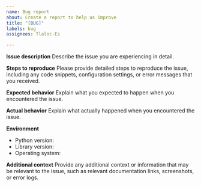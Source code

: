 ```yaml
---
name: Bug report
about: Create a report to help us improve
title: "[BUG]"
labels: bug
assignees: Tlaloc-Es

---
```


**Issue description**
Describe the issue you are experiencing in detail.

**Steps to reproduce**
Please provide detailed steps to reproduce the issue, including any code snippets, configuration settings, or error messages that you received.

**Expected behavior**
Explain what you expected to happen when you encountered the issue.

**Actual behavior**
Explain what actually happened when you encountered the issue.

**Environment**
- Python version: 
- Library version: 
- Operating system: 

**Additional context**
Provide any additional context or information that may be relevant to the issue, such as relevant documentation links, screenshots, or error logs.
